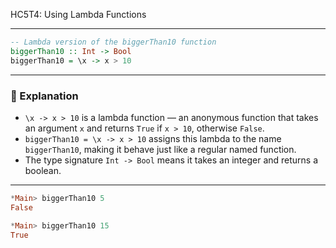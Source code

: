 HC5T4: Using Lambda Functions

---


```haskell
-- Lambda version of the biggerThan10 function
biggerThan10 :: Int -> Bool
biggerThan10 = \x -> x > 10
```

---

### 🧠 Explanation

- `\x -> x > 10` is a lambda function — an anonymous function that takes an argument `x` and returns `True` if `x > 10`, otherwise `False`.
- `biggerThan10 = \x -> x > 10` assigns this lambda to the name `biggerThan10`, making it behave just like a regular named function.
- The type signature `Int -> Bool` means it takes an integer and returns a boolean.

---



```haskell
*Main> biggerThan10 5
False

*Main> biggerThan10 15
True
```

